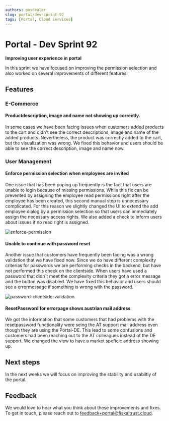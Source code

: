 ```yaml
---
authors: posdealer
slug: portal/dev-sprint-92
tags: [Portal, Cloud services]
---
```


# Portal - Dev Sprint 92
**Improving user experience in portal**

In this sprint we have focused on improving the permission selection and also worked on several improvements of different features.

<!--truncate-->

## Features

### E-Commerce

#### Productdescription, image and name not showing up correctly.
In some cases we have been facing issues when customers added products to the cart and didn't see the correct descriptions, image and name of the added products. Nevertheless, the product was correctly added to the cart, but the visualization was wrong. We fixed this behavior und users should be able to see the correct description, image and name now.

### User Management

#### Enforce permission selection when employees are invited
One issue that has been poping up frequently is the fact that users are unable to login because of missing permissions. While this fix can be prevented by assigning the employee read permissions right after the employee has been created, this second manual step is unnecessary complicated. For this reason we slightly changed the UI to extend the add employee dialog by a permission selection so that users can immediately assign the necessary access rights. We also added a check to inform users about issues if no read right is assigned.

![enforce-permission](images/sprint-92/enforce-permission.png)

#### Unable to continue with password reset
Another issue that customers have frequently been facing was a wrong validation that we have fixed now. Since we do have different complexity criterias for passwords we are performing checks in the backend, but have not performed this check on the clientside. When users have used a password that didn´t meet the complexity criteria they got a error message and the button was disabled. We have fixed this behavior and users should see a errormessage if something is wrong with the password.

 ![password-clientside-validation](images/sprint-92/password-clientside-validation.png)

#### ResetPassword for errorpage shows austrian mail address
We got the information that some customers that had problems with the resetpassword functionality were seing the AT support mail address even though they are using the Portal-DE. This lead to some confusions and customers had been reaching out to the AT colleagues instead of the DE support. We changed the view to have a market speficic address showing up.

## Next steps
In the next weeks we will focus on improving the stability and usabiltiy of the portal.

## Feedback
We would love to hear what you think about these improvements and fixes. To get in touch, please reach out to [feedback+portal@fiskaltrust.cloud](mailto:feedback+portal@fiskaltrust.cloud).